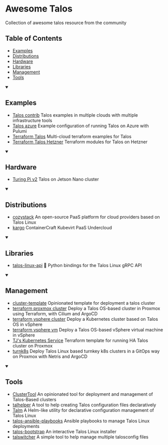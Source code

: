 # Awesome Talos
Collection of awesome talos resource from the community

## Table of Contents

- [Examples](#examples)
- [Distributions](#distributions)
- [Hardware](#Hardware)
- [Libraries](#libraries)
- [Management](#management)
- [Tools](#tools)

<details open><summary><h2>Examples</h2></summary>

- [Talos contrib](https://github.com/siderolabs/contrib) Talos examples in multiple clouds with multiple infrastructure tools
- [Talos azure](https://github.com/Orzelius/talos-azure) Example configuration of running Talos on Azure with Pulumi
- [Terraform Talos](https://github.com/sergelogvinov/terraform-talos/) Multi-cloud terraform examples for Talos
- [Terraform Talos Hetzner](https://github.com/miran248/terraform-talos-modules) Terraform modules for Talos on Hetzner

<details open><summary><h2>Hardware</h2></summary>
  
- [Turing Pi v2](https://github.com/ro11net/tpi2-talos) Talos on Jetson Nano cluster

<details open><summary><h2>Distributions</h2></summary>

- [cozystack](https://github.com/aenix-io/cozystack) An open-source PaaS platform for cloud providers based on Talos Linux
- [kargo](https://github.com/ContainerCraft/Kargo) ContainerCraft Kubevirt PaaS Undercloud

<details open><summary><h2>Libraries</h2></summary>
  
- [talos-linux-api](https://github.com/stereobutter/talos-linux-api) 🐍 Python bindings for the Talos Linux gRPC API

<details open><summary><h2>Management</h2></summary>

  - [cluster-template](https://github.com/onedr0p/cluster-template) Opinionated template for deployment a talos cluster
  - [terraform proxmox cluster](https://github.com/roeldev/iac-talos-cluster) Deploy a Talos OS-based cluster in Proxmox using Terraform, with Cilium and ArgoCD
  - [terraform vsphere cluster](https://github.com/ilpozzd/terraform-talos-vsphere-cluster) Deploy a Kubernetes cluster based on Talos OS in vSphere
  - [terraform vsphere vm](https://github.com/ilpozzd/terraform-talos-vsphere-vm) Deploy a Talos OS-based vSphere virtual machine in vSphere
  - [TJ's Kubernetes Service](https://github.com/zimmertr/TJs-Kubernetes-Service) Terraform template for running HA Talos cluster on Proxmox
  - [turnk8s](https://github.com/infraheads/turnk8s) Deploy Talos Linux based turnkey k8s clusters in a GitOps way on Proxmox with Netris and ArgoCD

<details open><summary><h2>Tools</h2></summary>

- [ClusterTool](https://truecharts.org/clustertool/) An opinionated tool for deployment and management of Talos-Based clusters
- [talhelper](https://github.com/budimanjojo/talhelper) A tool to help creating Talos configuration files declaratively
- [Talm](https://github.com/aenix-io/talm) A Helm-like utility for declarative configuration management of Talos Linux
- [talos-ansible-playbooks](https://github.com/mgrzybek/talos-ansible-playbooks) Ansible playbooks to manage Talos Linux deployments
- [talos-bootstrap](https://github.com/aenix-io/talos-bootstrap) An interactive Talos Linux installer
- [talswitcher](https://github.com/mirceanton/talswitcher) A simple tool to help manage multiple talosconfig files



